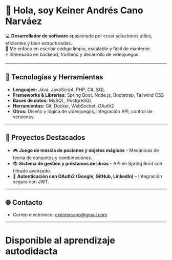 # 👋 Hola, soy Keiner Andrés Cano Narváez

💻 **Desarrollador de software** apasionado por crear soluciones útiles, eficientes y bien estructuradas.  
🎯 Me enfoco en escribir código limpio, escalable y fácil de mantener.  
⚡ Interesado en backend, frontend y desarrollo de videojuegos.  

---

## 🚀 Tecnologías y Herramientas
- **Lenguajes:** Java, JavaScript, PHP, C#, SQL
- **Frameworks & Librerías:** Spring Boot, Node.js, Bootstrap, Tailwind CSS
- **Bases de datos:** MySQL, PostgreSQL
- **Herramientas:** Git, Docker, WebSocket, OAuth2
- **Otros:** Diseño y lógica de videojuegos, integración API, control de versiones

---

## 📌 Proyectos Destacados
- 🎮 **Juego de mezcla de pociones y objetos mágicos** – Mecánicas de teoría de conjuntos y combinaciones.
- 📚 **Sistema de gestión y préstamos de libros** – API en Spring Boot con filtrado avanzado.
- 🔐 **Autenticación con OAuth2 (Google, GitHub, LinkedIn)** – Integración segura con JWT.

---
## 🌐 Contacto
- Correo electronico: ckeinercano@gmail.com
---
# Disponible al aprendizaje autodidacta 
